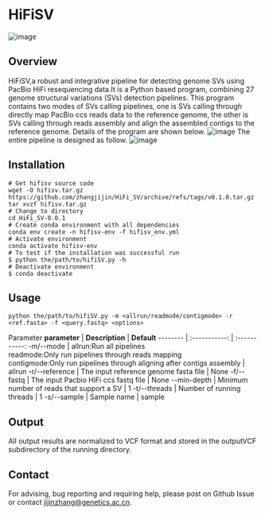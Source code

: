 # HiFiSV
![image](https://github.com/zhangjijin/HiFi_SV/blob/main/LOGO.png)
## Overview
HiFiSV,a robust and integrative pipeline for detecting genome SVs using PacBio HiFi resequencing data.It is a Python based program, combining 27 genome structural variations (SVs) detection pipelines. 
This program contains two modes of SVs calling pipelines, one is SVs calling through directly map PacBio ccs reads data to the reference genome, the other is SVs calling through reads assembly and align the assembled contigs to the reference genome. 
Details of the program are shown below.
![image](https://github.com/zhangjijin/HiFi_SV/blob/main/overview.png)
The entire pipeline is designed as follow.
![image](https://github.com/zhangjijin/HiFi_SV/blob/main/HiFi-SV.png)

## Installation

```
# Get hifisv source code
wget -O hifisv.tar.gz https://github.com/zhangjijin/HiFi_SV/archive/refs/tags/v0.1.0.tar.gz
tar xvzf hifisv.tar.gz
# Change to directory
cd HiFi_SV-0.0.1
# Create conda environment with all dependencies
conda env create -n hifisv-env -f hifisv_env.yml
# Activate environment
conda activate hifisv-env
# To test if the installation was successful run
$ python the/path/to/hifiSV.py -h
# Deactivate environment
$ conda deactivate
```

## Usage
```
python the/path/to/hifiSV.py -m <allrun/readmode/contigmode> -r <ref.fasta> -f <query.fastq> <options>
```
Parameter
**parameter** | **Description** | **Default**
 -------- | :-----------:  | :-----------: 
 -m/--mode | allrun:Run all pipelines<br>readmode:Only run pipelines through reads mapping<br>contigmode:Only run pipelines through aligning after contigs assembly | allrun
 -r/--reference | The input reference genome fasta file | None
 -f/--fastq | The input Pacbio HiFi ccs fastq file | None
 --min-depth | Minimum number of reads that support a SV | 1
 -t/--threads | Number of running threads | 1
  -s/--sample | Sample name | sample

## Output
All output results are normalized to VCF format and stored in the outputVCF subdirectory of the running directory.
## Contact
For advising, bug reporting and requiring help, please post on Github Issue or contact jijinzhang@genetics.ac.cn.
